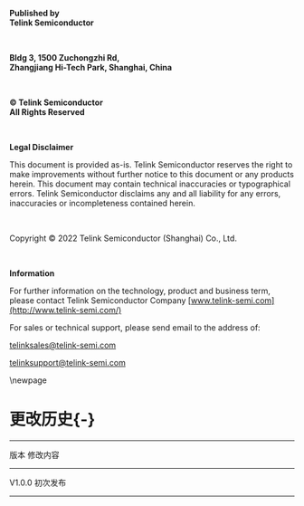 
**Published by**  
**Telink Semiconductor**

&nbsp;
&nbsp;

**Bldg 3, 1500 Zuchongzhi Rd,**  
**Zhangjiang Hi-Tech Park, Shanghai, China**

&nbsp;
&nbsp;

**© Telink Semiconductor**  
**All Rights Reserved**

&nbsp;
&nbsp;

**Legal Disclaimer**

This document is provided as-is. Telink Semiconductor reserves the right to make improvements without further notice to this document or any products herein. This document may contain technical inaccuracies or typographical errors. Telink Semiconductor disclaims any and all liability for any errors, inaccuracies or incompleteness contained herein.  

&nbsp;
&nbsp;

Copyright © 2022 Telink Semiconductor (Shanghai) Co., Ltd.

&nbsp;
&nbsp;

**Information**

For further information on the technology, product and business term, please contact Telink Semiconductor Company [www.telink-semi.com](http://www.telink-semi.com/)

For sales or technical support, please send email to the address of:

[telinksales@telink-semi.com](telinksales@telink-semi.com)

[telinksupport@telink-semi.com](telinksupport@telink-semi.com)

\newpage

# 更改历史{-}

----------------------------------------------------------------------------------------------------
版本     修改内容
-------- -------------------------------------------------------------------------------------------
V1.0.0   初次发布

----------------------------------------------------------------------------------------------------
